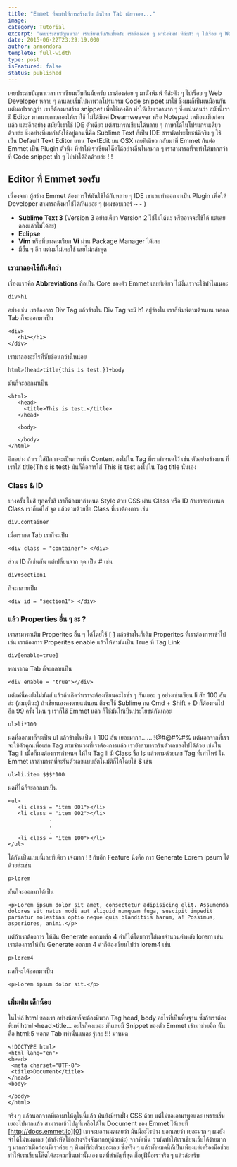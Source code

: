 ```yaml
---
title: "Emmet ที่จะทำให้การสร้างเว็บ ลื่นไหล Tab เดียวจอด..."
image:
category: Tutorial
excerpt: "เคยประสบปัญหาเวลา เราเขียนเว็บกันมั้ยครับ เราต้องค่อย ๆ มานั่งพิมพ์ ทีล่ะตัว ๆ ไปเรื่อย ๆ Web Developer หลาย ๆ"
date: 2015-06-22T23:29:19.000
author: arnondora
templete: full-width
type: post
isFeatured: false
status: published
---
```


เคยประสบปัญหาเวลา เราเขียนเว็บกันมั้ยครับ เราต้องค่อย ๆ มานั่งพิมพ์ ทีล่ะตัว ๆ ไปเรื่อย ๆ Web Developer หลาย ๆ คนเลยเริ่มไปหาพวกโปรแกรม Code snippet มาใช้ ซึ่งผมก็เป็นเหมือนกัน แต่ผลปรากฏว่า เราก็ต้องมาสร้าง snippet เพื่อใช้เองอีก ทำให้เสียเวลามาก ๆ
ซึ่งแน่นอนว่า สมัยนี้เรามี Editor มากมายกายกองให้เราใช้ ไม่ได้มีแค่ Dreamweaver หรือ Notepad เหมือนเมื่อก่อนแล้ว และอีกอย่าง สมัยนี้เราใช้ IDE ตัวเดียว แต่สามารถเขียนได้หลาย ๆ ภาษาได้ในโปรแกรมเดียวด้วยล่ะ
ซึ่งอย่างที่ผมกำลังใช้อยู่ตอนนี้คือ Sublime Text ก็เป็น IDE สารพัดประโยชน์ดีจริง ๆ ใช้เป็น Default Text Editor แทน TextEdit บน OSX เลยทีเดียว กลับมาที่ Emmet กันต่อ
Emmet เป็น Plugin ตัวนึง ที่ทำให้เราเขียนโค๊ตได้อย่างลื่นไหลมาก ๆ เราสามารถที่จะทำได้มากกว่าที่ Code snippet ทั่ว ๆ ไปทำได้อีกด้วยล่ะ ! !

## Editor ที่ Emmet รองรับ
เนื่องจาก ผู้สร้าง Emmet ต้องการให้มันใช้ได้กับหลาย ๆ IDE เขาเลยทำออกมาเป็น Plugin เพื่อให้ Developer สามารถดึงมาใช้ได้กันเยอะ ๆ (ผมชอบเวอร์ ~~ )

* **Sublime Text 3** (Version 3 อย่างเดียว Version 2 ใช้ไม่ได้นะ หรืออาจจะใช้ได้ แต่เคยลองแล้วไม่ได้อะ)
* **Eclipse**
* **Vim** หรือที่บางคนเรียก **Vi** ผ่าน Package Manager ได้เลย
* มีอื่น ๆ อีก แต่ผมไม่เคยใช้ เลยไม่กล้าพูด

### เรามาลองใช้กันดีกว่า
เรื่องแรกคือ **Abbreviations** ถือเป็น Core ของตัว Emmet เลยทีเดียว ไม่งั้นเราจะใช้ทำไมเนอะ

    div>h1

อย่างเช่น เราต้องการ Div Tag แล้วข้างใน Div Tag จะมี h1 อยู่ข้างใน เราก็พิมพ์ตามด้านบน พอกด Tab ก็จะออกมาเป็น

    <div>
       <h1></h1>
    </div>

เรามาลองอะไรที่ซับซ้อนกว่านี้หน่อย

    html>(head>title{this is test.})+body

มันก็จะออกมาเป็น

    <html>
       <head>
         <title>This is test.</title>
       </head>

       <body>

       </body>
    </html>

อีกอย่าง ถ้าเราใส่ปีกกาจะเป็นการเพิ่ม Content ลงไปใน Tag ที่เรากำหนดไว้ เช่น ตัวอย่างข้างบน ที่เราใส่ title{This is test} มันก็คือการใส่ This is test ลงไปใน Tag title นั่นเอง

### Class & ID
บางครั้ง ไม่สิ ทุกครั้งสิ เราก็ต้องมากำหนด Style ด้วย CSS ผ่าน Class หรือ ID ถ้าเราจะกำหนด Class เราก็แค่ใส่ จุด แล้วตามด้วยชื่อ Class ที่เราต้องการ เช่น

    div.container

เมื่อเรากด Tab เราก็จะเป็น

    <div class = "container"> </div>

ส่วน ID ก็เช่นกัน แต่เปลี่ยนจาก จุด เป็น \# เช่น

    div#section1

ก็จะกลายเป็น

    <div id = "section1"> </div>

### แล้ว Properties อื่น ๆ ละ ?
เราสามารถเติม Properites อื่น ๆ ได้โดยใช้ \[ \] แล้วข้างในก็เติม Properites ที่เราต้องการเข้าไป เช่น เราต้องการ Properites enable แล้วให้ค่ามันเป็น True ที่ Tag Link

    div[enable=true]

พอเรากด Tab ก็จะกลายเป็น

    <div enable = "true"></div>

แต่แค่นี้คงยังไม่มันส์ แล้วถ้าเกิดว่าเราจะต้องเขียนอะไรซ้ำ ๆ กันเยอะ ๆ อย่างเช่นเขียน li สัก 100 อันล่ะ (สมมุตินะ) ถ้าเขียนเองคงตายแน่นอน ถึงจะใช้ Sublime กด Cmd + Shift + D ก็ต้องกดไปอีก 99 ครั้ง ไหน ๆ เราก็ใช้ Emmet แล้ว ก็ใช้มันให้เป็นประโยชน์กันเถอะ

    ul>li*100

ผลที่ออกมาก็จะเป็น ul แล้วข้างในเป็น li 100 อัน เยอะมากก......!!@\#@\#%\#%
แต่นอกจากที่เราจะใช้ตัวคูณเพื่อเสก Tag ตามจำนวนที่เราต้องการแล้ว เรายังสามารถรันตัวเลขลงไปได้ด้วย เช่นใน Tag li เมื่อกี้ผมต้องการกำหนด ให้ใน Tag li มี Class ชื่อ ls แล้วตามด้วยเลข Tag ที่เท่าไหร่ ใน Emmet เราสามารถที่จะรันตัวเลขแบบอัตโนมัติก็ได้โดยใช้ $ เช่น

    ul>li.item $$$*100

ผลที่ได้ก็จะออกมาเป็น

    <ul>
       <li class = "item 001"></li>
       <li class = "item 002"></li>
                 .
                 .
                 .
       <li class = "item 100"></li>
    </ul>

ได้กันเป็นแบบนี้เลยทีเดียว เจ๋งมาก ! !
กับอีก Feature นึงคือ การ Generate Lorem ipsum ได้ด้วยล่ะเช่น

    p>lorem

มันก็จะออกมาได้เป็น

    <p>Lorem ipsum dolor sit amet, consectetur adipisicing elit. Assumenda dolores sit natus modi aut aliquid numquam fuga, suscipit impedit pariatur molestias optio neque quis blanditiis harum, a! Possimus, asperiores, animi.</p>

แต่ถ้าเราต้องการ ให้มัน Generate ออกมาสัก 4 คำก็ได้โดยการใส่เลขจำนวนคำหลัง lorem เช่น เราต้องการให้มัน Generate ออกมา 4 คำก็ต้องเขียนไปว่า lorem4 เช่น

    p>lorem4

ผลก็จะได้ออกมาเป็น

    <p>Lorem ipsum dolor sit.</p>

### เพิ่มเติม เล็กน้อย
ในไฟล์ html ของเรา อย่างน้อยก็จะต้องมีพวก Tag head, body อะไรที่เป็นพื้นฐาน ซึ่งถ้าเราต้องพิมพ์ html\>head\>title... อะไรก็คงเยอะ มันเลยมี Snippet ของตัว Emmet เข้ามาช่วยอีก นั่นคือ html:5 พอกด Tab เท่านั้นแหละ รู้เลย !!! มาหมด

    <!DOCTYPE html>
    <html lang="en">
    <head>
     <meta charset="UTF-8">
     <title>Document</title>
    </head>
    <body>

    </body>
    </html>

จริง ๆ แล้วนอกจากที่เอามาให้ดูในนี้แล้ว มันยังมีทางฝั่ง CSS ด้วย แต่ไม่ขอเอามาพูดและ เพราะเริ่มเยอะไปมากแล้ว สามารถเข้าไปดูที่เหลือได้ใน Document ของ Emmet ได้เลยที่ [http://docs.emmet.io][0] เขาจะบอกหมดเลยว่า มันมีอะไรบ้าง บอกเลยว่า เยอะมาก ๆ ผมยังจำได้ไม่หมดเลย (กำลังหัดใช้อย่างจริงจังมากอยู่ด้วยล่ะ)
จากที่เห็น ว่ามันทำให้เราเขียนเว็บได้ง่ายมาก ๆ มากกว่าเมื่อก่อนที่เราค่อย ๆ พิมพ์ทีล่ะตัวเยอะเลย ซึ่งจริง ๆ แล้วทั้งหมดนี้ก็เป็นเพียงแค่เครื่องมือช่วยทำให้เราเขียนโค๊ตได้สะดวกขึ้นเท่านั้นเอง แต่ที่สำคัญที่สุด ก็อยู่ฝีมือเราจริง ๆ แล้วล่ะครับ

[0]: http://docs.emmet.io
